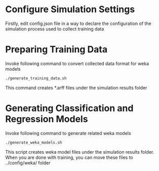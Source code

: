 # Configure Simulation Settings

Firstly, edit config.json file in a way to declare the configuration of the simulation process used to collect training data

# Preparing Training Data

Invoke following command to convert collected data format for weka models

```
./generate_training_data.sh
```

This command creates *.arff files under the simulation results folder

# Generating Classification and Regression Models

Invoke following command to generate related weka models

```
./generate_weka_models.sh
```

This script creates weka model files under the simulation results folder. When you are done with training, you can move these files to ../config/weka/ folder
